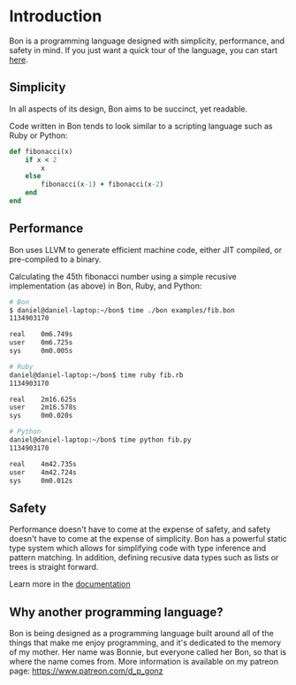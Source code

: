 # Introduction

Bon is a programming language designed with simplicity, performance, and safety in mind.
If you just want a quick tour of the language, you can start [here](docs/ch01-03-quick-tour.md).


## Simplicity

In all aspects of its design, Bon aims to be succinct, yet readable.

Code written in Bon tends to look similar to a scripting language such as Ruby or Python:

```ruby
def fibonacci(x)
    if x < 2
        x
    else
        fibonacci(x-1) + fibonacci(x-2)
    end
end
```

## Performance

Bon uses LLVM to generate efficient machine code, either JIT compiled, or pre-compiled to a binary.

Calculating the 45th fibonacci number using a simple recusive implementation (as above) in Bon, Ruby, and Python:

```bash
# Bon
$ daniel@daniel-laptop:~/bon$ time ./bon examples/fib.bon
1134903170

real    0m6.749s
user    0m6.725s
sys     0m0.005s

# Ruby
daniel@daniel-laptop:~/bon$ time ruby fib.rb
1134903170

real    2m16.625s
user    2m16.578s
sys     0m0.020s

# Python
daniel@daniel-laptop:~/bon$ time python fib.py
1134903170

real    4m42.735s
user    4m42.724s
sys     0m0.012s
```

## Safety

Performance doesn't have to come at the expense of safety, and safety doesn't have to come at the expense of simplicity. Bon has a powerful static type system which allows for simplifying code with type inference and pattern matching. In addition, defining recusive data types such as lists or trees is straight forward.

Learn more in the [documentation](docs/ch00-01-contents.md)

## Why another programming language?

Bon is being designed as a programming language built around all of the things that make me enjoy programming, and it's dedicated to the memory of my mother. Her name was Bonnie, but everyone called her Bon, so that is where the name comes from.
More information is available on my patreon page: https://www.patreon.com/d_p_gonz
